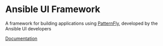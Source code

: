 # Ansible UI Framework

A framework for building applications using [PatternFly](https://www.patternfly.org), developed by the Ansible UI developers

[Documentation](https://github.com/ansible/ansible-ui/wiki/Ansible-UI-Framework)
